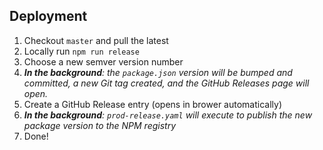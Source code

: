 ## Deployment

1. Checkout `master` and pull the latest
2. Locally run `npm run release`
3. Choose a new semver version number
4. _**In the background**: the `package.json` version will be bumped and committed, a new Git tag created, and the GitHub Releases page will open._
5. Create a GitHub Release entry (opens in brower automatically)
6. _**In the background**: `prod-release.yaml` will execute to publish the new package version to the NPM registry_
7. Done!
